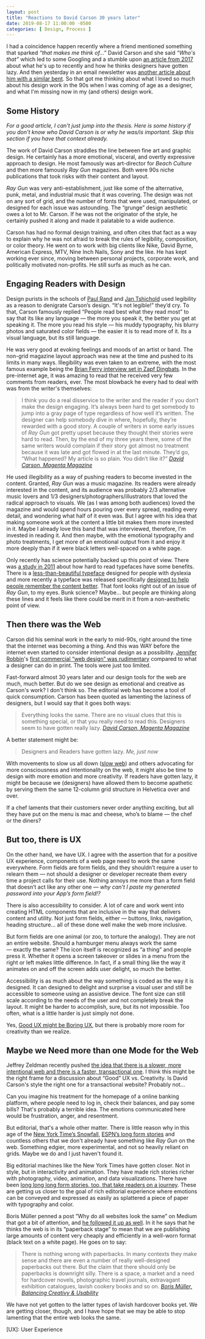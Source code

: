 ```yaml
---
layout: post
title: "Reactions to David Carson 30 years later"
date: 2019-08-17 11:00:00 -0500
categories: [ Design, Process ]
---
```


I had a coincidence happen recently where a friend mentioned something that sparked _“that makes me think of…”_ David Carson and she said _“Who's that”_ which led to some Googling and a stumble upon [an article from 2017](https://magenta.as/the-father-of-grunge-typography-calls-out-lazy-design-daae470a685a) about what he's up to recently and how he thinks designers have gotten lazy. And then yesterday in an email newsletter was [another article about him with a similar bent](https://eyeondesign.aiga.org/anti-grid-icon-david-carson-on-why-computers-make-you-lazy-and-indie-mag-design-needs-to-liven-up/). So that got me thinking about what I loved so much about his design work in the 90s when I was coming of age as a designer, and what I'm missing now in my (and others) design work. 


## Some History

_For a good article, I can't just jump into the thesis. Here is some history if you don't know who David Carson is or why he was/is important. Skip this section if you have that context already._

The work of David Carson straddles the line between fine art and graphic design. He certainly has a more emotional, visceral, and overtly expressive approach to design. He most famously was art-director for _Beach Culture_ and then more famously _Ray Gun_ magazines. Both were 90s niche publications that took risks with their content and layout. 

_Ray Gun_ was very anti-establishment, just like some of the alternative, punk, metal, and industrial music that it was covering. The design was not on any sort of grid, and the number of fonts that were used, manipulated, or designed for each issue was astounding. The “grunge” design aesthetic owes a lot to Mr. Carson. If he was not the originator of the style, he certainly pushed it along and made it palatable to a wide audience. 

Carson has had no formal design training, and often cites that fact as a way to explain why he was not afraid to break the rules of legibility, composition, or color theory. He went on to work with big clients like Nike, David Byrne, American Express, MTV, Nine Inch Nails, Sony and the like. He has kept working ever since, moving between personal projects, corporate work, and politically motivated non-profits. He still surfs as much as he can. 


## Engaging Readers with Design

Design purists in the schools of [Paul Rand](https://paulrand.design/work/) and [Jan Tshichold](https://creativepro.com/jan-tschichold-master-typographer-of-the-20th-century/) used legibility as a reason to denigrate Carson’s design. “It's not legible!” they’d cry. To that, Carson famously replied <q>People read best what they read most</q> to say that its like any language — the more you speak it, the better you get at speaking it. The more you read his style — his muddy typography, his blurry photos and saturated color fields — the easier it is to read more of it. Its a visual language, but its still language. 

He was very good at evoking feelings and moods of an artist or band. The non-grid magazine layout approach was new at the time and pushed to its limits in many ways. Illegibility was even taken to an extreme, with the most famous example being the [Brian Ferry interview set in Zapf Dingbats](). In the pre-internet age, it was amazing to read that he received very few comments from readers, ever. The most blowback he every had to deal with was from the writer's themselves: 

> I think you do a real disservice to the writer and the reader if you don’t make the design engaging. It’s always been hard to get somebody to jump into a gray page of type regardless of how well it’s written. The designer can help somebody dive in where, hopefully, they’re rewarded with a good story. A couple of writers in some early issues of _Ray Gun_ got pretty upset because they thought their stories were hard to read. Then, by the end of my three years there, some of the same writers would complain if their story got almost no treatment because it was late and got flowed in at the last minute. They’d go, “What happened? My article is so plain. You didn’t like it?”
> _[David Carson, Magenta Magazine](https://magenta.as/the-father-of-grunge-typography-calls-out-lazy-design-daae470a685a)_

He used illegibility as a way of pushing readers to become invested in the content. Granted, _Ray Gun_ was a music magazine. Its readers were already interested in the content, and its audience was probably 2/3 alternative music lovers and 1/3 designers/photographers/illustrators that loved the radical approach to visuals. We (as I was among both audiences) loved the magazine and would spend hours pouring over every spread, reading every detail, and wondering what half of it even was. But I agree with his idea that making someone work at the content a little bit makes them more invested in it. Maybe I already love this band that was interviewed, therefore, I'm invested in reading it. And then maybe, with the emotional typography and photo treatments, I get more of an emotional output from it and enjoy it more deeply than if it were black letters well-spaced on a white page. 

Only recently has science potentially backed up this point of view. There was [a study in 2011](https://www.wired.com/2011/01/the-benefit-of-ugly-fonts/) about how hard to read typefaces have some benefits. There is a [less-than-beautiful typeface](https://www.dyslexiefont.com/en/typeface/) designed for people with dyslexia and more recently a typeface was released specifically [designed to help people remember the content better](https://sansforgetica.rmit/). That font looks right out of an issue of _Ray Gun_, to my eyes. Bunk science? Maybe… but people are thinking along these lines and it feels like there could be merit in it from a non-aesthetic point of view.  


## Then there was the Web

Carson did his seminal work in the early to mid-90s, right around the time that the internet was becoming a thing. And this was WAY before the internet even started to consider intentional design as a possibility. [Jennifer Robbin](https://www.oreilly.com/pub/au/383)'s [first commercial “web design” was rudimentary](https://thehistoryoftheweb.com/complete-history/1995-was-the-most-important-year-for-the-web/) compared to what a designer can do in print. The tools were just too limited. 

Fast-forward almost 30 years later and our design tools for the web are much, much better. But do we see design as emotional and creative as Carson's work? I don't think so. The editorial web has become a tool of quick consumption. Carson has been quoted as lamenting the laziness of designers, but I would say that it goes both ways: 

> Everything looks the same. There are no visual clues that this is something special, or that you really need to read this. Designers seem to have gotten really lazy.
> _[David Carson, Magenta Magazine](https://magenta.as/the-father-of-grunge-typography-calls-out-lazy-design-daae470a685a)_ 

A better statement might be:

> Designers and Readers have gotten lazy.
> _Me, just now_

With movements to slow us all down ([slow web](https://www.wired.com/story/find-comfort-on-the-slow-web/)) and others advocating for more consciousness and intentionality on the web, it might also be time to design with more emotion and more creativity. If readers have gotten lazy, it might be because we (designers) have allowed them to become apathetic by serving them the same 12-column grid structure in Helvetica over and over. 

If a chef laments that their customers never order anything exciting, but all they have put on the menu is mac and cheese, who’s to blame — the chef or the diners? 
 

## But too, there is UX

On the other hand, we have UX. I agree with the assertion that for a positive UX experience, components of a web page need to work the same everywhere. Form fields are form fields, and they shouldn’t require a user to relearn them — not should a designer or developer recreate them every time a project calls for their use. Nothing annoys me more than a form field that doesn’t act like any other one — _why can’t I paste my generated password into your App’s form field!?_ 

There is also accessibility to consider. A lot of care and work went into creating HTML components that are inclusive in the way that delivers content and utility. Not just form fields, either — buttons, links, navigation, heading structure… all of these done well make the web more inclusive. 

But form fields are one animal (or zoo, to torture the analogy). They are not an entire website. Should a hamburger menu always work the same — exactly the same? The icon itself is recognized as “a thing” and people press it. Whether it opens a screen takeover or slides in a menu from the right or left makes little difference. In fact, if a small thing like the way it animates on and off the screen adds user delight, so much the better. 

Accessibility is as much about the way something is coded as the way it is designed. It can designed to delight and surprise a visual user and still be accessible to someone using an assistive device. The font size can still scale according to the needs of the user and not completely break the layout. It might be harder to accomplish, sure, but its not impossible. Too often, what is a little harder is just simply not done. 

Yes, [Good UX might be Boring UX](https://uxengineer.com/good-ux-boring-ui/), but there is probably more room for creativity than we realize. 


## Maybe we Need more than one Mode for the Web

Jeffrey Zeldman recently pushed [the idea that there is a slower, more intentional web and there is a faster, transactional one](http://www.zeldman.com/2018/02/24/need-design-faster-design-slower/). I think this might be the right frame for a discussion about “Good” UX vs. Creativity. Is David Carson's style the right one for a transactional website? Probably not… 

Can you imagine his treatment for the homepage of a online banking platform, where people need to log in, check their balances, and pay some bills? That's probably a terrible idea.  The emotions communicated here would be frustration, anger, and resentment. 

But editorial, that's a whole other matter. There is little reason why in this age of the [New York Time’s Snowfall](http://www.nytimes.com/projects/2012/snow-fall/index.html), [ESPN’s long form stories](http://www.espn.com/espn/feature/story/_/id/15051372/the-story-greatest-synchronized-swimmer-ever-quest-olympic-gold) and countless others that we don't already have something like _Ray Gun_ on the web. Something edgier, more experimental, and not so heavily reliant on grids. Maybe we do and I just haven't found it. 

Big editorial machines like the New York Times have gotten closer. Not in style, but in interactivity and animation. They have made rich stories richer with photography, video, animation, and data visualizations. There have been [long long long form stories, too, that take readers on a journey](https://highline.huffingtonpost.com/articles/en/poor-millennials/). These are getting us closer to the goal of rich editorial experience where emotions can be conveyed and expressed as easily as splattered a piece of paper with typography and color. 

Boris Müller penned a post ”Why do all websites look the same” on Medium that got a bit of attention, and [he followed it up as well](https://medium.com/@borism/balancing-creativity-and-usability-9bb2cd0fe929). In it he says that he thinks the web is in its “paperback stage” to mean that we are publishing large amounts of content very cheaply and efficiently in a well-worn format (black text on a white page). He goes on to say: 

> There is nothing wrong with paperbacks. In many contexts they make sense and there are even a number of really well-designed paperbacks out there. But the claim that there should only be paperbacks is downright silly. There is a space, a market and a need for hardcover novels, photographic travel journals, extravagant exhibition catalogues, lavish cookery books and so on.
> _[Boris Müller, Balancing Creativy & Usability](https://medium.com/@borism/balancing-creativity-and-usability-9bb2cd0fe929)_

We have not yet gotten to the latter types of lavish hardcover books yet. We are getting closer, though, and I have hope that we may be able to stop lamenting that the entire web looks the same. 

[UX]: User Experience